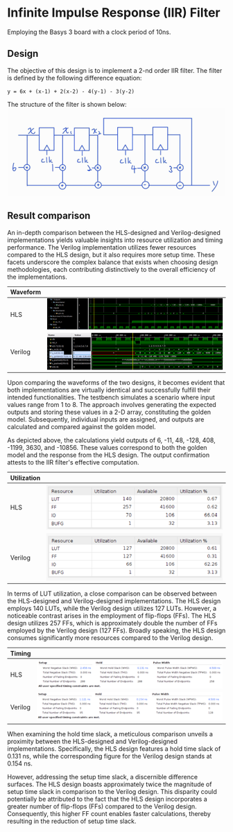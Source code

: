 # Infinite Impulse Response (IIR) Filter

Employing the Basys 3 board with a clock period of 10ns.

## Design

The objective of this design is to implement a 2-nd order IIR filter. The filter is defined by the following difference equation:

    y = 6x + (x-1) + 2(x-2) - 4(y-1) - 3(y-2)
The structure of the filter is shown below:
![Alt text](image-6.png)

## Result comparison

An in-depth comparison between the HLS-designed and Verilog-designed implementations yields valuable insights into resource utilization and timing performance. The Verilog implementation utilizes fewer resources compared to the HLS design, but it also requires more setup time. These facets underscore the complex balance that exists when choosing design methodologies, each contributing distinctively to the overall efficiency of the implementations.

|Waveform||
|--------|--------|
|HLS|![Alt text](image.png)|
|Verilog|![Alt text](image-3.png)|

Upon comparing the waveforms of the two designs, it becomes evident that both implementations are virtually identical and successfully fulfill their intended functionalities. The testbench simulates a scenario where input values range from 1 to 8. The approach involves generating the expected outputs and storing these values in a 2-D array, constituting the golden model. Subsequently, individual inputs are assigned, and outputs are calculated and compared against the golden model.

As depicted above, the calculations yield outputs of 6, -11, 48, -128, 408, -1199, 3630, and -10856. These values correspond to both the golden model and the response from the HLS design. The output confirmation attests to the IIR filter's effective computation.

|Utilization||
|--|--|
|HLS|![Alt text](image-2.png)|
|Verilog|![Alt text](image-4.png)|

In terms of LUT utilization, a close comparison can be observed between the HLS-designed and Verilog-designed implementations. The HLS design employs 140 LUTs, while the Verilog design utilizes 127 LUTs. However, a noticeable contrast arises in the employment of flip-flops (FFs). The HLS design utilizes 257 FFs, which is approximately double the number of FFs employed by the Verilog design (127 FFs). Broadly speaking, the HLS design consumes significantly more resources compared to the Verilog design.

|Timing||
|--|--|
|HLS|![Alt text](image-1.png)|
|Verilog|![Alt text](image-5.png)|

When examining the hold time slack, a meticulous comparison unveils a proximity between the HLS-designed and Verilog-designed implementations. Specifically, the HLS design features a hold time slack of 0.131 ns, while the corresponding figure for the Verilog design stands at 0.154 ns.

However, addressing the setup time slack, a discernible difference surfaces. The HLS design boasts approximately twice the magnitude of setup time slack in comparison to the Verilog design. This disparity could potentially be attributed to the fact that the HLS design incorporates a greater number of flip-flops (FFs) compared to the Verilog design. Consequently, this higher FF count enables faster calculations, thereby resulting in the reduction of setup time slack.
